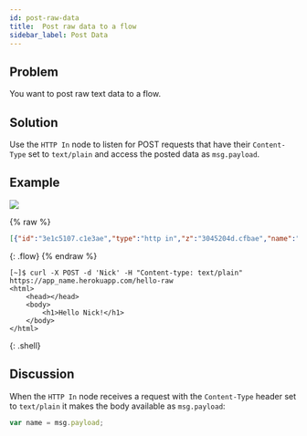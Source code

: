 ```yaml
---
id: post-raw-data
title:  Post raw data to a flow
sidebar_label: Post Data
---
```


## Problem

You want to post raw text data to a flow.

## Solution

Use the <code class="node">HTTP In</code> node to listen for POST requests that
have their `Content-Type` set to `text/plain` and access the posted data as `msg.payload`.

## Example

![](/images/http/post-raw-data-to-a-flow.png)

{% raw %}
~~~json
[{"id":"3e1c5107.c1e3ae","type":"http in","z":"3045204d.cfbae","name":"","url":"/hello-raw","method":"post","swaggerDoc":"","x":120,"y":920,"wires":[["cf679478.309868"]]},{"id":"cf679478.309868","type":"template","z":"3045204d.cfbae","name":"page","field":"payload","fieldType":"msg","format":"handlebars","syntax":"mustache","template":"<html>\n    <head></head>\n    <body>\n        <h1>Hello {{ payload }}!</h1>\n    </body>\n</html>","x":290,"y":920,"wires":[["f3c1a3f0.0c3e6"]]},{"id":"f3c1a3f0.0c3e6","type":"http response","z":"3045204d.cfbae","name":"","x":430,"y":920,"wires":[]}]
~~~
{: .flow}
{% endraw %}

~~~text
[~]$ curl -X POST -d 'Nick' -H "Content-type: text/plain" https://app_name.herokuapp.com/hello-raw
<html>
    <head></head>
    <body>
        <h1>Hello Nick!</h1>
    </body>
</html>
~~~
{: .shell}

## Discussion

When the <code class="node">HTTP In</code> node receives a request with the `Content-Type`
header set to `text/plain` it makes the body available as `msg.payload`:

~~~javascript
var name = msg.payload;
~~~
